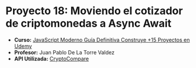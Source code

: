 # Proyecto 18: Moviendo el cotizador de criptomonedas a Async Await
- **Curso:** [JavaScript Moderno Guía Definitiva Construye +15 Proyectos en Udemy](https://www.udemy.com/course/javascript-moderno-guia-definitiva-construye-10-proyectos/)
- **Profesor:** Juan Pablo De La Torre Valdez
- **API Utilizada:** [CryptoCompare](https://min-api.cryptocompare.com/documentation)
